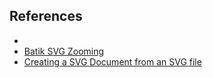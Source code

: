 
## References ##


* 
* [Batik SVG Zooming](http://stackoverflow.com/questions/6663519/zooming-svg-using-batik)
* [Creating a SVG Document from an SVG file](http://people.apache.org/~clay/batik/domapi.html)

